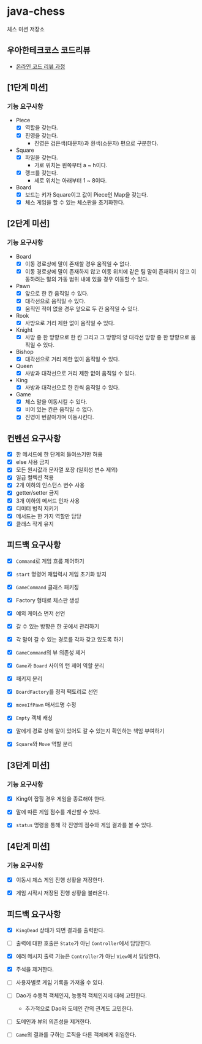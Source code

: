 # java-chess

체스 미션 저장소

## 우아한테크코스 코드리뷰

- [온라인 코드 리뷰 과정](https://github.com/woowacourse/woowacourse-docs/blob/master/maincourse/README.md)

## [1단계 미션]

### 기능 요구사항

- Piece
    - [x] 역할을 갖는다.
    - [x] 진영을 갖는다.
        - 진영은 검은색(대문자)과 흰색(소문자) 편으로 구분한다.

- Square
    - [x] 파일을 갖는다.
        - 가로 위치는 왼쪽부터 a ~ h이다.
    - [x] 랭크를 갖는다.
        - 세로 위치는 아래부터 1 ~ 8이다.

- Board
    - [x] 보드는 키가 Square이고 값이 Piece인 Map을 갖는다.
    - [x] 체스 게임을 할 수 있는 체스판을 초기화한다.

## [2단계 미션]

### 기능 요구사항

- Board
    - [x] 이동 경로상에 말이 존재할 경우 움직일 수 없다.
    - [x] 이동 경로상에 말이 존재하지 않고 이동 위치에 같은 팀 말이 존재하지 않고 이동하려는 말의 가동 범위 내에 있을 경우 이동할 수 있다.

- Pawn
    - [x] 앞으로 한 칸 움직일 수 있다.
    - [x] 대각선으로 움직일 수 있다.
    - [x] 움직인 적이 없을 경우 앞으로 두 칸 움직일 수 있다.

- Rook
    - [x] 사방으로 거리 제한 없이 움직일 수 있다.

- Knight
    - [x] 사방 중 한 방향으로 한 칸 그리고 그 방향의 양 대각선 방향 중 한 방향으로 움직일 수 있다.

- Bishop
    - [x] 대각선으로 거리 제한 없이 움직일 수 있다.

- Queen
    - [x] 사방과 대각선으로 거리 제한 없이 움직일 수 있다.

- King
    - [x] 사방과 대각선으로 한 칸씩 움직일 수 있다.

- Game
    - [x] 체스 말을 이동시킬 수 있다.
    - [x] 비어 있는 칸은 움직일 수 없다.
    - [x] 진영이 번갈아가며 이동시킨다.

## 컨벤션 요구사항

- [x] 한 메서드에 한 단계의 들여쓰기만 허용
- [x] else 사용 금지
- [x] 모든 원시값과 문자열 포장 (일회성 변수 제외)
- [x] 일급 컬렉션 적용
- [x] 2개 이하의 인스턴스 변수 사용
- [x] getter/setter 금지
- [x] 3개 이하의 메서드 인자 사용
- [x] 디미터 법칙 지키기
- [x] 메서드는 한 가지 역할만 담당
- [x] 클래스 작게 유지

## 피드백 요구사항

- [x] `Command`로 게임 흐름 제어하기

- [x] `start` 명령어 재입력시 게임 초기화 방지

- [x] `GameCommand` 클래스 패키징

- [x] Factory 형태로 체스판 생성

- [x] 예외 케이스 먼저 선언

- [x] 갈 수 있는 방향은 한 곳에서 관리하기

- [x] 각 말이 갈 수 있는 경로를 각자 갖고 있도록 하기

- [x] `GameCommand`의 뷰 의존성 제거

- [x] `Game`과 `Board` 사이의 턴 제어 역할 분리

- [x] 패키지 분리

- [x] `BoardFactory`를 정적 팩토리로 선언

- [x] `moveIfPawn` 매서드명 수정

- [x] `Empty` 객체 캐싱

- [x] 말에게 경로 상에 말이 있어도 갈 수 있는지 확인하는 책임 부여하기

- [x] `Square`와 `Move` 역할 분리

## [3단계 미션]

### 기능 요구사항

- [x] King이 잡힐 경우 게임을 종료해야 한다.

- [x] 말에 따른 게임 점수를 계산할 수 있다.

- [x] `status` 명령을 통해 각 진영의 점수와 게임 결과를 볼 수 있다.

## [4단계 미션]

### 기능 요구사항

- [x] 이동시 체스 게임 진행 상황을 저장한다.

- [x] 게임 시작시 저장된 진행 상황을 불러온다.

## 피드백 요구사항

- [x] `KingDead` 상태가 되면 결과를 출력한다.

- [ ] 출력에 대한 호출은 `State`가 아닌 `Controller`에서 담당한다.

- [x] 에러 메시지 출력 기능은 `Controller`가 아닌 `View`에서 담당한다.

- [x] 주석을 제거한다.

- [ ] 사용자별로 게임 기록을 가져올 수 있다.

- [ ] Dao가 수동적 객체인지, 능동적 객체인지에 대해 고민한다.
    - 추가적으로 Dao와 도메인 간의 관계도 고민한다.

- [ ] 도메인과 뷰의 의존성을 제거한다.

- [ ] `Game`의 결과를 구하는 로직을 다른 객체에게 위임한다.
